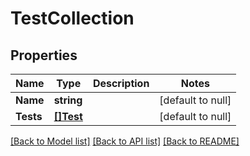 # TestCollection

## Properties
Name | Type | Description | Notes
------------ | ------------- | ------------- | -------------
**Name** | **string** |  | [default to null]
**Tests** | [**[]Test**](Test.md) |  | [default to null]

[[Back to Model list]](../README.md#documentation-for-models) [[Back to API list]](../README.md#documentation-for-api-endpoints) [[Back to README]](../README.md)


